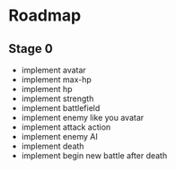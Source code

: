 # Roadmap

## Stage 0

* implement avatar
* implement max-hp
* implement hp
* implement strength
* implement battlefield
* implement enemy like you avatar
* implement attack action
* implement enemy AI
* implement death
* implement begin new battle after death